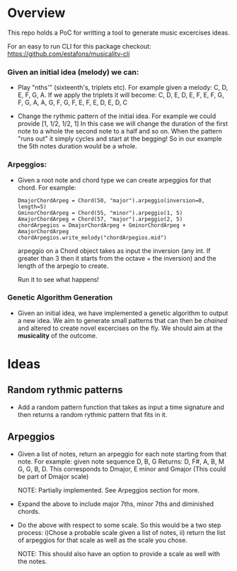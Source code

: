 # Overview

This repo holds a PoC for writting a tool to generate music excercises ideas.

For an easy to run CLI for this package checkout: https://github.com/estafons/musicality-cli

### Given an initial idea (melody) we can:

- Play "nths'" (sixteenth's, triplets etc). 
    For example given a melody: C, D, E, F, G, A. If we apply the triplets it will become:
    C, D, E, D, E, F, E, F, G, F, G, A, A, G, F, G, F, E, F, E, D, E, D, C

- Change the rythmic pattern of the initial idea. For example we could provide [1, 1/2, 1/2, 1]
    In this case we will change the duration of the first note to a whole the second note to a half and so on. When the pattern "runs out" it simply cycles and start at the begging! So in our example the 5th notes duration would be a whole.

### Arpeggios:

- Given a root note and chord type we can create arpeggios for that chord. For example:
    ```
    DmajorChordArpeg = Chord(50, "major").arpeggio(inversion=0, length=5)
    GminorChordArpeg = Chord(55, "minor").arpeggio(1, 5)
    AmajorChordArpeg = Chord(57, "major").arpeggio(2, 5)
    chordArpegios = DmajorChordArpeg + GminorChordArpeg + AmajorChordArpeg
    chordArpegios.write_melody("chordArpegios.mid")
    ```
    arpeggio on a Chord object takes as input the inversion (any int. If greater than 3 then it starts from the octave + the inversion) and the length of the arpegio to create. 

    Run it to see what happens!

### Genetic Algorithm Generation

- Given an initial idea, we have implemented a genetic algorithm to output a new idea. We aim to generate small patterns that can then be *chained* and altered to create novel excercises on the fly. We should aim at the **musicality** of the outcome.

# Ideas

## Random rythmic patterns
- Add a random pattern function that takes as input a time signature and then returns a random rythmic pattern that fits in it.

## Arpeggios
- Given a list of notes, return an arpeggio for each note starting from that note. For example:
    given note sequence D, B, G
    Returns: D, F#, A, B, M G, G, B, D. This corresponds to Dmajor, E minor and Gmajor (This could be part of Dmajor scale)

    NOTE: Partially implemented. See Arpeggios section for more.

- Expand the above to include major 7ths, minor 7ths and diminished chords. 

- Do the above with respect to some scale. So this would be a two step process:
    i)Chose a probable scale given a list of notes,
    ii) return the list of arpeggios for that scale as well as the scale you chose. 

    NOTE: This should also have an option to provide a scale as well with the notes.
    
